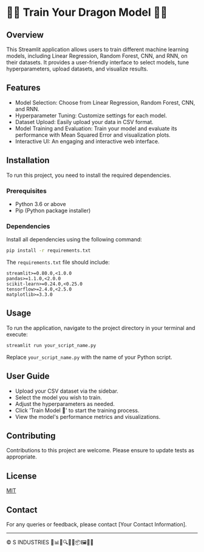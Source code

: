 # 🚀🐉 Train Your Dragon Model 🐉🚀

## Overview
This Streamlit application allows users to train different machine learning models, including Linear Regression, Random Forest, CNN, and RNN, on their datasets. It provides a user-friendly interface to select models, tune hyperparameters, upload datasets, and visualize results.

## Features
- Model Selection: Choose from Linear Regression, Random Forest, CNN, and RNN.
- Hyperparameter Tuning: Customize settings for each model.
- Dataset Upload: Easily upload your data in CSV format.
- Model Training and Evaluation: Train your model and evaluate its performance with Mean Squared Error and visualization plots.
- Interactive UI: An engaging and interactive web interface.

## Installation

To run this project, you need to install the required dependencies.

### Prerequisites
- Python 3.6 or above
- Pip (Python package installer)

### Dependencies
Install all dependencies using the following command:
```bash
pip install -r requirements.txt
```

The `requirements.txt` file should include:
```
streamlit>=0.80.0,<1.0.0
pandas>=1.1.0,<2.0.0
scikit-learn>=0.24.0,<0.25.0
tensorflow>=2.4.0,<2.5.0
matplotlib>=3.3.0
```

## Usage

To run the application, navigate to the project directory in your terminal and execute:

```bash
streamlit run your_script_name.py
```

Replace `your_script_name.py` with the name of your Python script.

## User Guide
- Upload your CSV dataset via the sidebar.
- Select the model you wish to train.
- Adjust the hyperparameters as needed.
- Click 'Train Model 🚀' to start the training process.
- View the model's performance metrics and visualizations.

## Contributing
Contributions to this project are welcome. Please ensure to update tests as appropriate.

## License
[MIT](https://choosealicense.com/licenses/mit/)

## Contact
For any queries or feedback, please contact [Your Contact Information].

---

© S INDUSTRIES 🚀📊🧮🔍🚧🧱📦🖼️🧩📜
```
